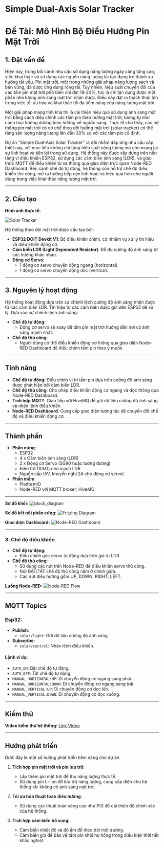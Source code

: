 # Simple Dual-Axis Solar Tracker

# Đề Tài: Mô Hình Bộ Điều Hướng Pin Mặt Trời

## 1. Đặt vấn đề

Hiện nay, trong bối cảnh nhu cầu sử dụng năng lượng ngày càng tăng cao, việc khai thác và sử dụng các nguồn năng lượng tái tạo đang trở thành xu hướng tất yếu. Pin mặt trời, một trong những giải pháp năng lượng sạch và bền vững, đã được ứng dụng rộng rãi. Tuy nhiên, hiệu suất chuyển đổi của các tấm pin mặt trời phổ biến chỉ đạt 18-20%, tức là chỉ tận dụng được một phần nhỏ lượng ánh sáng mặt trời nhận được. Điều này đặt ra thách thức lớn trong việc tối ưu hóa và khai thác tối đa tiềm năng của năng lượng mặt trời.

Một giải pháp mang tính khả thi là cải thiện hiệu quả sử dụng ánh sáng mặt trời bằng cách điều chỉnh các tấm pin theo hướng mặt trời, tương tự như cách hoa hướng dương luôn hướng về nguồn sáng. Thực tế cho thấy, các hệ thống pin mặt trời có cơ chế theo dõi hướng mặt trời (solar tracker) có thể tăng sản lượng năng lượng lên đến 30% so với các tấm pin cố định.

Dự án "Simple Dual-Axis Solar Tracker" ra đời nhằm đáp ứng nhu cầu cấp thiết này, với mục tiêu không chỉ tăng hiệu suất năng lượng mà còn mang lại sự linh hoạt và tiện lợi trong sử dụng. Hệ thống này được xây dựng trên nền tảng vi điều khiển ESP32, sử dụng các cảm biến ánh sáng (LDR), và giao thức MQTT để điều khiển từ xa thông qua giao diện trực quan Node-RED Dashboard. Bên cạnh chế độ tự động, hệ thống còn hỗ trợ chế độ điều khiển thủ công, mở ra hướng tiếp cận linh hoạt và hiệu quả hơn cho người dùng trong việc khai thác năng lượng mặt trời.

---

## 2. Cấu tạo

**Hình ảnh thực tế:**

![Solar Tracker](images/anh.jpg)

Hệ thống theo dõi mặt trời được cấu tạo bởi:

- **ESP32 DOIT Devkit V1**: Bộ điều khiển chính, có nhiệm vụ xử lý tín hiệu và điều khiển động cơ.
- **Cảm biến LDR (Light Dependent Resistor)**: Để đo cường độ ánh sáng từ các hướng khác nhau.
- **Động cơ Servo**:
  - 1 động cơ servo chuyển động ngang (horizontal).
  - 1 động cơ servo chuyển động dọc (vertical).

---

## 3. Nguyên lý hoạt động

Hệ thống hoạt động dựa trên sự chênh lệch cường độ ánh sáng nhận được từ các cảm biến LDR. Tín hiệu từ các cảm biến được gửi đến ESP32 để xử lý. Dựa vào sự chênh lệch ánh sáng:

- **Chế độ tự động**:
  - Động cơ servo sẽ xoay để tấm pin mặt trời hướng đến nơi có ánh sáng mạnh nhất.
- **Chế độ thủ công**:
  - Người dùng có thể điều khiển động cơ thông qua giao diện Node-RED Dashboard để điều chỉnh tấm pin theo ý muốn.

---

## Tính năng
- **Chế độ tự động**: Điều chỉnh vị trí tấm pin dựa trên cường độ ánh sáng được phát hiện bởi cảm biến LDR.
- **Chế độ thủ công**: Cho phép điều khiển động cơ ngang và dọc thông qua Node-RED Dashboard.
- **Tích hợp MQTT**: Giao tiếp với HiveMQ để gửi dữ liệu cường độ ánh sáng và nhận lệnh điều khiển.
- **Node-RED Dashboard**: Cung cấp giao diện tương tác để chuyển đổi chế độ và điều khiển động cơ.

---

## Thành phần
- **Phần cứng**:
  - ESP32
  - 4 x Cảm biến ánh sáng (LDR)
  - 2 x Động cơ Servo (SG90 hoặc tương đương)
  - Điện trở (10kΩ) cho mạch LDR
  - Nguồn cấp (5V, khuyến nghị 2A cho động cơ servo)
- **Phần mềm**:
  - PlatformIO
  - Node-RED với MQTT broker: HiveMQ

---

**Sơ đồ khối:**
![block_diagram](images/so_do_khoi.png)


**Sơ đồ kết nối phần cứng:**
![Fritzing Diagram](images/fritzing.png)


**Giao diện Dashboard:**
![Node-RED Dashboard](images/dashboard_UI.png)

---

### 3. **Chế độ điều khiển**
- **Chế độ tự động**:
  - Điều chỉnh góc servo tự động dựa trên giá trị LDR.
- **Chế độ thủ công**:
  - Sử dụng các nút trên Node-RED để điều khiển servo thủ công.
  - Nút BẬT/TẮT chế độ thủ công nằm ở chính giữa.
  - Các nút điều hướng gồm UP, DOWN, RIGHT, LEFT.

    
**Luồng Node-RED:**
![Node-RED Flow](images/node-red_flow.png)

---

## MQTT Topics
### Esp32:
- **Publish**:
  - `solar/light`: Gửi dữ liệu cường độ ánh sáng.
- **Subscribe**:
  - `solar/control`: Nhận lệnh điều khiển.

#### Lệnh ví dụ:
- `AUTO_ON`: Bật chế độ tự động.
- `AUTO_OFF`: Tắt chế độ tự động.
- `MANUAL_HORIZONTAL:UP`: Di chuyển động cơ ngang sang phải.
- `MANUAL_HORIZONTAL:DOWN`: Di chuyển động cơ ngang sang trái.
- `MANUAL_VERTICAL:UP`: Di chuyển động cơ dọc lên.
- `MANUAL_VERTICAL:DOWN`: Di chuyển động cơ dọc xuống.

---

## Kiểm thử
**Video kiểm thử hệ thống:**
[Link Video](videos/kiemthu.mp4)

---

## Hướng phát triển

Dưới đây là một số hướng phát triển tiềm năng cho dự án:

1. **Tích hợp pin mặt trời và pin lưu trữ**:
   - Lắp thêm pin mặt trời để thu năng lượng thực tế.
   - Sử dụng pin Li-ion để lưu trữ năng lượng, cung cấp điện cho hệ thống khi không có ánh sáng mặt trời.

2. **Tối ưu hóa thuật toán điều hướng**:
   - Sử dụng các thuật toán nâng cao như PID để cải thiện độ chính xác của hệ thống.

3. **Tích hợp cảm biến bổ sung**:
   - Cảm biến nhiệt độ và độ ẩm để theo dõi môi trường.
   - Cảm biến gió để bảo vệ tấm pin khỏi hư hỏng trong điều kiện thời tiết khắc nghiệt.
